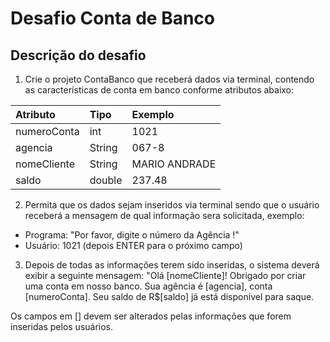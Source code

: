 # Desafio Conta de Banco

## Descrição do desafio

1. Crie o projeto ContaBanco que receberá dados via terminal, contendo as características de conta em banco conforme atributos abaixo:

| Atributo    | Tipo    | Exemplo      |
|:------------|:--------|:-------------|
| numeroConta | int     | 1021         |
| agencia     | String  | 067-8        |
| nomeCliente | String  | MARIO ANDRADE|
| saldo       | double  | 237.48       |

2. Permita que os dados sejam inseridos via terminal sendo que o usuário receberá a mensagem de qual informação sera solicitada, exemplo:

* Programa: "Por favor, digite o número da Agência !"
* Usuário: 1021 (depois ENTER para o próximo campo)

3. Depois de todas as informações terem sido inseridas, o sistema deverá exibir a seguinte mensagem:
"Olá [nomeCliente]! Obrigado por criar uma conta em nosso banco. Sua agência é [agencia], conta [numeroConta]. Seu saldo de R$[saldo] já está disponível para saque.

Os campos em [] devem ser alterados pelas informações que forem inseridas pelos usuários.
